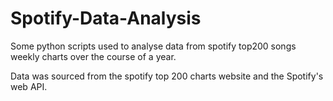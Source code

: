 # Spotify-Data-Analysis
Some python scripts used to analyse data from spotify top200 songs weekly charts over the course of a year.

Data was sourced from the spotify top 200 charts website and the Spotify's web API.
